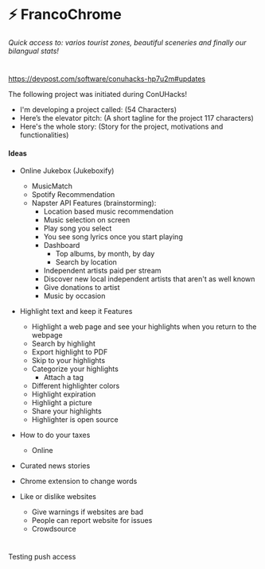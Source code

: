 # :zap: FrancoChrome
###### Quick access to: varios tourist zones, beautiful sceneries and finally our bilangual stats!
#
https://devpost.com/software/conuhacks-hp7u2m#updates

The following project was initiated during ConUHacks! 

* I'm developing a project called: (54 Characters)
* Here’s the elevator pitch: (A short tagline for the project 117 characters)
* Here's the whole story: (Story for the project, motivations and functionalities)

#### Ideas
- Online Jukebox (Jukeboxify)
  - MusicMatch
  - Spotify Recommendation
  - Napster API
  Features (brainstorming):
    - Location based music recommendation
    - Music selection on screen
    - Play song you select
    - You see song lyrics once you start playing
    - Dashboard
      - Top albums, by month, by day
      - Search by location
    - Independent artists paid per stream 
    - Discover new local independent artists that aren't as well known
    - Give donations to artist 
    - Music by occasion 
    
    
- Highlight text and keep it
  Features
  - Highlight a web page and see your highlights when you return to the webpage
  - Search by highlight
  - Export highlight to PDF
  - Skip to your highlights
  - Categorize your highlights
    - Attach a tag
  - Different highlighter colors
  - Highlight expiration
  - Highlight a picture
  - Share your highlights
  - Highlighter is open source

- How to do your taxes
  - Online

- Curated news stories

- Chrome extension to change words

- Like or dislike websites
  - Give warnings if websites are bad
  - People can report website for issues
  - Crowdsource

#
Testing push access





